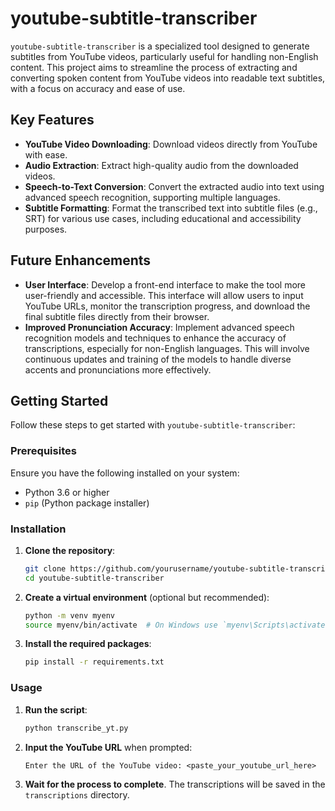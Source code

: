 # youtube-subtitle-transcriber

`youtube-subtitle-transcriber` is a specialized tool designed to generate subtitles from YouTube videos, particularly useful for handling non-English content. This project aims to streamline the process of extracting and converting spoken content from YouTube videos into readable text subtitles, with a focus on accuracy and ease of use.

## Key Features

- **YouTube Video Downloading**: Download videos directly from YouTube with ease.
- **Audio Extraction**: Extract high-quality audio from the downloaded videos.
- **Speech-to-Text Conversion**: Convert the extracted audio into text using advanced speech recognition, supporting multiple languages.
- **Subtitle Formatting**: Format the transcribed text into subtitle files (e.g., SRT) for various use cases, including educational and accessibility purposes.

## Future Enhancements

- **User Interface**: Develop a front-end interface to make the tool more user-friendly and accessible. This interface will allow users to input YouTube URLs, monitor the transcription progress, and download the final subtitle files directly from their browser.
- **Improved Pronunciation Accuracy**: Implement advanced speech recognition models and techniques to enhance the accuracy of transcriptions, especially for non-English languages. This will involve continuous updates and training of the models to handle diverse accents and pronunciations more effectively.

## Getting Started

Follow these steps to get started with `youtube-subtitle-transcriber`:

### Prerequisites

Ensure you have the following installed on your system:
- Python 3.6 or higher
- `pip` (Python package installer)

### Installation

1. **Clone the repository**:
    ```sh
    git clone https://github.com/yourusername/youtube-subtitle-transcriber.git
    cd youtube-subtitle-transcriber
    ```

2. **Create a virtual environment** (optional but recommended):
    ```sh
    python -m venv myenv
    source myenv/bin/activate  # On Windows use `myenv\Scripts\activate`
    ```

3. **Install the required packages**:
    ```sh
    pip install -r requirements.txt
    ```

### Usage

1. **Run the script**:
    ```sh
    python transcribe_yt.py
    ```

2. **Input the YouTube URL** when prompted:
    ```
    Enter the URL of the YouTube video: <paste_your_youtube_url_here>
    ```

3. **Wait for the process to complete**. The transcriptions will be saved in the `transcriptions` directory.
